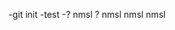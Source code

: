 -git init
    -test
    	-?
            nmsl
                ?
                nmsl
                nmsl
                nmsl
